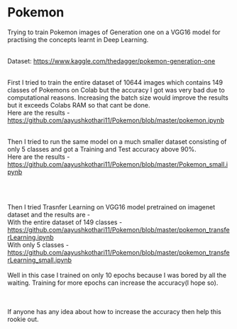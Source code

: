 # Pokemon

Trying to train Pokemon images of Generation one on a VGG16 model for practising the concepts learnt in Deep Learning.
<br><br>

Dataset: https://www.kaggle.com/thedagger/pokemon-generation-one
<br><br>

First I tried to train the entire dataset of 10644 images which contains 149 classes of Pokemons on Colab but the accuracy I got was very bad due to computational reasons. Increasing the batch size would improve the results but it exceeds Colabs RAM so that cant be done.
<br>
Here are the results - https://github.com/aayushkothari11/Pokemon/blob/master/pokemon.ipynb
<br><br>

Then I tried to run the same model on a much smaller dataset consisting of only 5 classes and got a Training and Test accuracy above 90%.
<br>
Here are the results - https://github.com/aayushkothari11/Pokemon/blob/master/Pokemon_small.ipynb

<br><br>

Then I tried Trasnfer Learning on VGG16 model pretrained on imagenet dataset and the results are - 
<br>
With the entire dataset of 149 classes - https://github.com/aayushkothari11/Pokemon/blob/master/pokemon_transferLearning.ipynb
<br>
With only 5 classes - https://github.com/aayushkothari11/Pokemon/blob/master/pokemon_transferLearning_small.ipynb
<br><br>
Well in this case I trained on only 10 epochs because I was bored by all the waiting. Training for more epochs can increase the accuracy(I hope so).

<br><br>
If anyone has any idea about how to increase the accuracy then help this rookie out.
